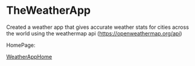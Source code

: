 # TheWeatherApp
Created a weather app that gives accurate weather stats for cities across the world using the weathermap api
(https://openweathermap.org/api)

HomePage:

[WeatherAppHome](https://user-images.githubusercontent.com/87787307/168406134-1c3d10b9-ac84-474d-8afe-78997efa9d4f.PNG)

